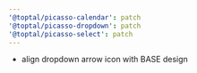 ```yaml
---
'@toptal/picasso-calendar': patch
'@toptal/picasso-dropdown': patch
'@toptal/picasso-select': patch
---
```


- align dropdown arrow icon with BASE design
